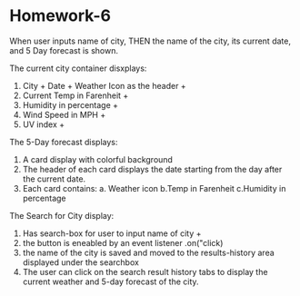 # Homework-6

When user inputs name of city, THEN the name of the city, its current date, and 5 Day forecast is shown.  

The current city container disxplays: 
1. City + Date + Weather Icon as the header +
2.  Current Temp in Farenheit +
3. Humidity in percentage +
4. Wind Speed in MPH + 
5. UV index +

The 5-Day forecast displays: 

1. A card display with colorful background
2. The header of each card displays the date starting from the day after the current date. 
3. Each card contains: 
    a. Weather icon
    b.Temp in Farenheit
    c.Humidity in percentage

The Search for City display: 

1. Has search-box for user to input name of city +
2. the button is eneabled by an event listener .on("click)
3. the name of the city is saved and moved to the results-history area displayed under the searchbox 
4. The user can click on the search result history tabs to display the current weather and 5-day forecast of the city. 